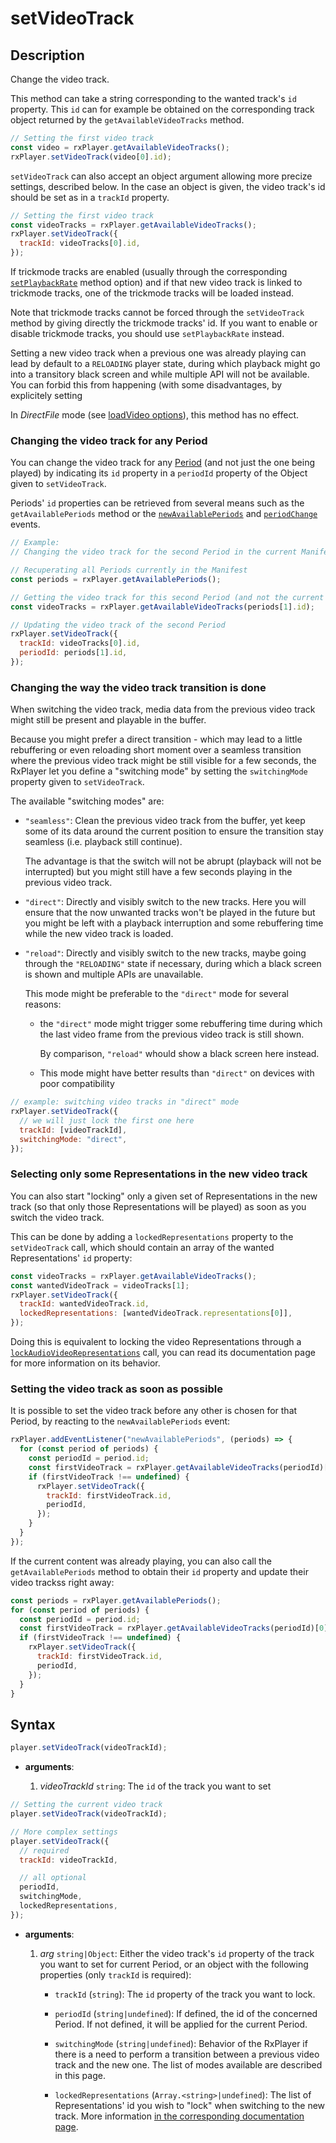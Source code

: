 # setVideoTrack

## Description

Change the video track.

This method can take a string corresponding to the wanted track's `id` property.
This `id` can for example be obtained on the corresponding track object returned
by the `getAvailableVideoTracks` method.

```js
// Setting the first video track
const video = rxPlayer.getAvailableVideoTracks();
rxPlayer.setVideoTrack(video[0].id);
```

`setVideoTrack` can also accept an object argument allowing more precize
settings, described below.
In the case an object is given, the video track's id should be set as in a
`trackId` property.
```js
// Setting the first video track
const videoTracks = rxPlayer.getAvailableVideoTracks();
rxPlayer.setVideoTrack({
  trackId: videoTracks[0].id,
});
```


If trickmode tracks are enabled (usually through the corresponding
[`setPlaybackRate`](../Speed_Control/setPlaybackRate.md) method option) and if
that new video track is linked to trickmode tracks, one of the trickmode tracks
will be loaded instead.

Note that trickmode tracks cannot be forced through the `setVideoTrack` method
by giving directly the trickmode tracks' id.
If you want to enable or disable trickmode tracks, you should use
`setPlaybackRate` instead.

Setting a new video track when a previous one was already playing can lead by
default to a `RELOADING` player state, during which playback might go into a
transitory black screen and while multiple API will not be available.
You can forbid this from happening (with some disadvantages, by explicitely setting

<div class="warning">
In <i>DirectFile</i> mode (see <a
href="../Loading_a_Content.md#transport">loadVideo options</a>),
this method has no effect.
</div>

### Changing the video track for any Period

You can change the video track for any
[Period](../../Getting_Started/Glossary.md#period) (and not just the one being
played) by indicating its `id` property in a `periodId` property of the Object
given to `setVideoTrack`.

Periods' `id` properties can be retrieved from several means such as the
`getAvailablePeriods` method or the
[`newAvailablePeriods`](../Player_Events.md#newavailableperiods) and
[`periodChange`](../Player_Events.md#periodchange) events.

```js
// Example:
// Changing the video track for the second Period in the current Manifest

// Recuperating all Periods currently in the Manifest
const periods = rxPlayer.getAvailablePeriods();

// Getting the video track for this second Period (and not the current one):
const videoTracks = rxPlayer.getAvailableVideoTracks(periods[1].id);

// Updating the video track of the second Period
rxPlayer.setVideoTrack({
  trackId: videoTracks[0].id,
  periodId: periods[1].id,
});

```

### Changing the way the video track transition is done

When switching the video track, media data from the previous video track might
still be present and playable in the buffer.

Because you might prefer a direct transition - which may lead to a little
rebuffering or even reloading short moment over a seamless transition where
the previous video track might be still visible for a few seconds, the RxPlayer
let you define a "switching mode" by setting the `switchingMode` property given
to `setVideoTrack`.

The available "switching modes" are:

  - `"seamless"`: Clean the previous video track from the buffer, yet keep some
    of its data around the current position to ensure the transition stay
    seamless (i.e. playback still continue).

    The advantage is that the switch will not be abrupt (playback will not be
    interrupted) but you might still have a few seconds playing in the
    previous video track.

  - `"direct"`: Directly and visibly switch to the new tracks.
    Here you will ensure that the now unwanted tracks won't be
    played in the future but you might be left with a playback interruption
    and some rebuffering time while the new video track is loaded.

  - `"reload"`: Directly and visibly switch to the new tracks, maybe going
    through the `"RELOADING"` state if necessary, during which a black screen is
    shown and multiple APIs are unavailable.

    This mode might be preferable to the `"direct"` mode for several reasons:

      - the `"direct"` mode might trigger some rebuffering time during which the
        last video frame from the previous video track is still shown.

        By comparison, `"reload"` whould show a black screen here instead.

      - This mode might have better results than `"direct"` on devices with poor
        compatibility

```js
// example: switching video tracks in "direct" mode
rxPlayer.setVideoTrack({
  // we will just lock the first one here
  trackId: [videoTrackId],
  switchingMode: "direct",
});
```


### Selecting only some Representations in the new video track

You can also start "locking" only a given set of Representations in the new
track (so that only those Representations will be played) as soon as you switch
the video track.

This can be done by adding a `lockedRepresentations` property to the
`setVideoTrack` call, which should contain an array of the wanted
Representations' `id` property:

```js
const videoTracks = rxPlayer.getAvailableVideoTracks();
const wantedVideoTrack = videoTracks[1];
rxPlayer.setVideoTrack({
  trackId: wantedVideoTrack.id,
  lockedRepresentations: [wantedVideoTrack.representations[0]],
});
```

Doing this is equivalent to locking the video Representations through a
[`lockAudioVideoRepresentations`](../Representation_Selection/lockAudioVideoRepresentations.md)
call, you can read its documentation page for more information on its behavior.


### Setting the video track as soon as possible

It is possible to set the video track before any other is chosen for that
Period, by reacting to the `newAvailablePeriods` event:

```js
rxPlayer.addEventListener("newAvailablePeriods", (periods) => {
  for (const period of periods) {
    const periodId = period.id;
    const firstVideoTrack = rxPlayer.getAvailableVideoTracks(periodId)[0];
    if (firstVideoTrack !== undefined) {
      rxPlayer.setVideoTrack({
        trackId: firstVideoTrack.id,
        periodId,
      });
    }
  }
});
```

If the current content was already playing, you can also call the
`getAvailablePeriods` method to obtain their `id` property and update their
video trackss right away:

```js
const periods = rxPlayer.getAvailablePeriods();
for (const period of periods) {
  const periodId = period.id;
  const firstVideoTrack = rxPlayer.getAvailableVideoTracks(periodId)[0];
  if (firstVideoTrack !== undefined) {
    rxPlayer.setVideoTrack({
      trackId: firstVideoTrack.id,
      periodId,
    });
  }
}
```

## Syntax

```js
player.setVideoTrack(videoTrackId);
```

 - **arguments**:

   1. _videoTrackId_ `string`: The `id` of the track you want to set

```js
// Setting the current video track
player.setVideoTrack(videoTrackId);

// More complex settings
player.setVideoTrack({
  // required
  trackId: videoTrackId,

  // all optional
  periodId,
  switchingMode,
  lockedRepresentations,
});
```

 - **arguments**:

   1. _arg_ `string|Object`: Either the video track's `id` property of the
     track you want to set for current Period, or an object with the following
     properties (only `trackId` is required):

       - `trackId` (`string`): The `id` property of the track you want to lock.

       - `periodId` (`string|undefined`): If defined, the id of the concerned
         Period. If not defined, it will be applied for the current Period.

       - `switchingMode` (`string|undefined`): Behavior of the RxPlayer if there
         is a need to perform a transition between a previous video track and
         the new one.
         The list of modes available are described in this page.

       - `lockedRepresentations` (`Array.<string>|undefined`): The list of
         Representations' id you wish to "lock" when switching to the new track.
         More information [in the corresponding documentation
         page](../Representation_Selection/lockAudioVideoRepresentations.md).
